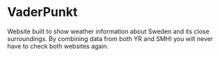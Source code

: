 # VaderPunkt
Website built to show weather information about Sweden and its close surroundings. By combining data from both YR and SMHI you will never have to check both websites again.
